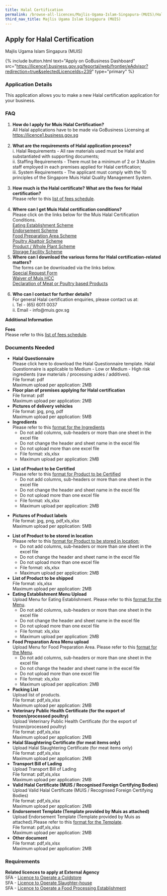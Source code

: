 ```yaml
---
title: Halal Certification
permalink: /browse-all-licences/Majlis-Ugama-Islam-Singapura-(MUIS)/Halal-Certification
third_nav_title: Majlis Ugama Islam Singapura (MUIS)
---
```


## Apply for Halal Certification

Majlis Ugama Islam Singapura (MUIS)

{% include button.html text="Apply on GoBusiness Dashboard" src="https://licence1.business.gov.sg/feportal/web/frontier/eAdvisor?redirection=true&selectedLicenceIds=239" type="primary" %}

### Application Details

<p>This application allows you to make a new Halal certification application for your business.</p>
<h3>FAQ</h3>
<ol>
<li><strong>How do I apply for Muis Halal Certification?</strong><br />All Halal applications have to be made via GoBusiness Licensing at <a href="https://licence1.business.gov.sg">https://licence1.business.gov.sg</a><br /><br /></li>
<li><strong>What are the requirements of Halal application process?</strong><br />i. Halal Requirements - All raw materials used must be Halal and substantiated with supporting documents; <br />ii. Staffing Requirements - There must be a minimum of 2 or 3 Muslim staff employed in each premises applied for Halal certification; <br />iii. System Requirements - The applicant must comply with the 10 principles of the Singapore Muis Halal Quality Management System.<br /><br /></li>
<li><strong>How much is the Halal certificate? What are the fees for Halal certification?</strong> <br />Please refer to this <a href="https://www.muis.gov.sg/Halal/Halal-Certification/Application-Fees" target="_blank" rel="noopener">list of fees schedule</a>.<br /><br /></li>
<li><strong>Where can I get Muis Halal certification conditions?</strong> <br />Please click on the links below for the Muis Halal Certification Conditions. <br /><a href="https://licence1.business.gov.sg/documents/13101/4170957/HCC_EE_Scheme_Jun2016.pdf/2e55b712-2f56-4306-b07d-e9ea4d9ef6d0" target="_blank" rel="noopener">Eating Establishment Scheme</a><br /><a href="https://licence1.business.gov.sg/documents/13101/4170957/HCC-EN_Scheme_Jun2016.pdf/001cf1e0-abe6-4da7-820f-8057e2efa89d" target="_blank" rel="noopener">Endorsement Scheme</a><br /><a href="https://licence1.business.gov.sg/documents/13101/4170957/HCC-FPA_Scheme_Jun2016.pdf/6effb908-4a9e-4a97-86b7-fe24dd52d9de" target="_blank" rel="noopener">Food Preparation Area Scheme</a><br /><a href="https://licence1.business.gov.sg/documents/13101/4170957/HCC+PA+Scheme+Jun2016.pdf/a7aec888-5765-4bda-b62e-eef3914293d0" target="_blank" rel="noopener">Poultry Abattoir Scheme</a><br /><a href="https://licence1.business.gov.sg/documents/13101/4170957/HCC-PRO_WP_Schemes_Jun2016.pdf/ce2f8e0b-c06f-43db-904e-a8f8b46203da" target="_blank" rel="noopener">Product / Whole Plant Scheme</a><br /><a href="https://licence1.business.gov.sg/documents/13101/4170957/HCC-SF_Scheme+Jun2016.pdf/e79db944-838b-4e64-95be-ee1a35a7666c" target="_blank" rel="noopener">Storage Facility Scheme</a></li>
<li><strong>Where can I download the various forms for Halal certification-related matters?</strong> <br />The forms can be downloaded via the links below. <br /><a href="https://licence1.business.gov.sg/documents/13101/4170957/Special+Request+Form+v6+%28Updated+Jan+2016%29.pdf/1db01b6a-c361-4ad0-b2a6-825583ea107b" target="_blank" rel="noopener">Special Request Form</a><br /><a href="https://licence1.business.gov.sg/documents/13101/4170957/Waiver+of+Muis+HCC+v5+%28Updated+Dec+2015%29.pdf/b0d09827-abdd-4f98-b002-8d41bc4a59b1" target="_blank" rel="noopener">Waiver of Muis HCC</a><br /><a href="https://licence1.business.gov.sg/documents/13101/4170957/Declaration+of+Meat+or+Poultry+based+Products+v3+%28updated+Dec+2015%29.pdf/13c78604-bc5b-4624-a00e-81b8715a45b0" target="_blank" rel="noopener">Declaration of Meat or Poultry based Products</a><br /><br /></li>
<li><strong>Who can I contact for further details?</strong> <br />For general Halal certification enquiries, please contact us at: <br />i. Tel - (65) 6011 0037<br />ii. Email - info@muis.gov.sg</li>
</ol>

**Additional Information**

<p><strong>Fees</strong><br />Please refer to this <a href="https://www.muis.gov.sg/Halal/Halal-Certification/Application-Fees" target="_blank" rel="noopener">list of fees schedule</a>.</p>

### Documents Needed

<ul>
<li><strong>Halal Questionnaire</strong><br />Please click here to download the Halal Questionnaire template. Halal Questionnaire is applicable to Medium - Low or Medium - High risk ingredients (raw materials / processing aides / additives).<br />File format: pdf<br />Maximum upload per application: 2MB</li>
<li><strong>Floor plan of premises applying for Halal certification<br /></strong>File format: pdf<br />Maximum upload per application: 2MB<strong><br /></strong></li>
<li><strong>Pictures of delivery vehicles<br /></strong>File format: jpg, png, pdf<br />Maximum upload per application: 5MB<strong><br /></strong></li>
<li><strong>Ingredients</strong><br />Please refer to this <a target="" rel=""><u>format for the Ingredients</u></a><br />
<ul>
<li>Do not add columns, sub-headers or more than one sheet in the excel file</li>
<li>Do not change the header and sheet name in the excel file</li>
<li>Do not upload more than one excel file</li>
<li>File format: xls,xlsx</li>
<li>Maximum upload per application: 2MB</li>
</ul>
</li>
</ul>
<ul>
<li><strong>List of Product to be Certified</strong><br />Please refer to this <a target="" rel=""><u>format for Product to be Certified</u></a>
<ul>
<li>Do not add columns, sub-headers or more than one sheet in the excel file</li>
<li>Do not change the header and sheet name in the excel file</li>
<li>Do not upload more than one excel file</li>
<li>File format: xls,xlsx</li>
<li>Maximum upload per application: 2MB</li>
</ul>
</li>
</ul>
<ul>
<li><strong>Pictures of Product labels<br /></strong>File format: jpg, png, pdf,xls,xlsx<br />Maximum upload per application: 5MB</li>
</ul>
<ul>
<li><strong>List of Product to be stored in location</strong><br />Please refer to this <a target="" rel=""><u>format for Product to be stored in location</u>;</a>
<ul>
<li>Do not add columns, sub-headers or more than one sheet in the excel file</li>
<li>Do not change the header and sheet name in the excel file</li>
<li>Do not upload more than one excel file</li>
<li>File format: xls,xlsx</li>
<li>Maximum upload per application: 2MB</li>
</ul>
</li>
<li><strong>List of Product to be shipped<br /></strong>File format: xls,xlsx<br />Maximum upload per application: 2MB<strong><br /></strong></li>
<li><strong>Eating Establishment Menu Upload</strong><br />Upload Menu for Eating Establishment. Please refer to this <a target="" rel=""><u>format for the Menu</u></a>.
<ul>
<li>Do not add columns, sub-headers or more than one sheet in the excel file</li>
<li>Do not change the header and sheet name in the excel file</li>
<li>Do not upload more than one excel file</li>
<li>File format: xls,xlsx</li>
<li>Maximum upload per application: 2MB</li>
</ul>
</li>
<li><strong>Food Preparation Area Menu upload</strong><br />Upload Menu for Food Preparation Area. Please refer to this <a target="" rel=""><u>format for the Menu</u></a>.
<ul>
<li>Do not add columns, sub-headers or more than one sheet in the excel file</li>
<li>Do not change the header and sheet name in the excel file</li>
<li>Do not upload more than one excel file</li>
<li>File format: xls,xlsx</li>
<li>Maximum upload per application: 2MB</li>
</ul>
</li>
<li><strong>Packing List</strong><br />Upload list of products.<br />File format: pdf,xls,xlsx<br />Maximum upload per application: 2MB</li>
<li><strong>Veterinary Public Health Certificate (for the export of frozen/processed poultry)</strong><br />Upload Veterinary Public Health Certificate (for the export of frozen/processed poultry)<br />File format: pdf,xls,xlsx<br />Maximum upload per application: 2MB</li>
<li><strong>Halal Slaughtering Certificate (for meat items only)</strong><br />Upload Halal Slaughtering Certificate (for meat items only)<br />File format: pdf,xls,xlsx<br />Maximum upload per application: 2MB</li>
<li><strong>Transport Bill of Lading</strong><br />Upload Transport Bill of Lading<br />File format: pdf,xls,xlsx<br />Maximum upload per application: 2MB</li>
<li><strong>Valid Halal Certificate (MUIS / Recognised Foreign Certifying Bodies)</strong><br />Upload Valid Halal Certificate (MUIS / Recognised Foreign Certifying Bodies)<br />File format: pdf,xls,xlsx<br />Maximum upload per application: 2MB</li>
<li><strong>Endorsement Template (Template provided by Muis as attached)</strong><br />Upload Endorsement Template (Template provided by Muis as attached).Please refer to this <a target="" rel=""><u>format for the Template</u></a>.<br />File format: pdf,xls,xlsx<br />Maximum upload per application: 2MB</li>
<li><strong>Other document<br /></strong>File format: pdf,xls,xlsx<br />Maximum upload per application: 2MB<strong><br /></strong></li>
</ul>

### Requirements

<p><strong>Related licences to apply at External Agency</strong><br />SFA - <a href="https://licence1.business.gov.sg/licence1/neweadvisor/showSelectedLicence.action?redirection=true&selectedLicenceIds=201305310000330">Licence to Operate a Coldstore</a><br />SFA - <a href="https://licence1.business.gov.sg/licence1/neweadvisor/showSelectedLicence.action?redirection=true&selectedLicenceIds=201306030000332">Licence to Operate Slaughter-house</a><br />SFA - <a href="https://licence1.business.gov.sg/licence1/neweadvisor/showSelectedLicence.action?redirection=true&selectedLicenceIds=201306030000331">Licence to Operate a Food Processing Establishment</a></p>

